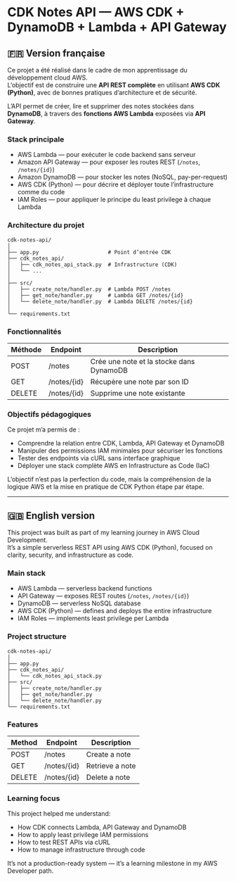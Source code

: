 
# CDK Notes API — AWS CDK + DynamoDB + Lambda + API Gateway

## 🇫🇷 Version française

Ce projet a été réalisé dans le cadre de mon apprentissage du développement cloud AWS.  
L’objectif est de construire une **API REST complète** en utilisant **AWS CDK (Python)**, avec de bonnes pratiques d’architecture et de sécurité.

L’API permet de créer, lire et supprimer des notes stockées dans **DynamoDB**, à travers des **fonctions AWS Lambda** exposées via **API Gateway**.

### Stack principale
- AWS Lambda — pour exécuter le code backend sans serveur  
- Amazon API Gateway — pour exposer les routes REST (`/notes`, `/notes/{id}`)  
- Amazon DynamoDB — pour stocker les notes (NoSQL, pay-per-request)  
- AWS CDK (Python) — pour décrire et déployer toute l’infrastructure comme du code  
- IAM Roles — pour appliquer le principe du least privilege à chaque Lambda  

### Architecture du projet
```
cdk-notes-api/
│
├── app.py                      # Point d’entrée CDK
├── cdk_notes_api/
│   ├── cdk_notes_api_stack.py  # Infrastructure (CDK)
│   └── ...
│
├── src/
│   ├── create_note/handler.py  # Lambda POST /notes
│   ├── get_note/handler.py     # Lambda GET /notes/{id}
│   └── delete_note/handler.py  # Lambda DELETE /notes/{id}
│
└── requirements.txt
```

### Fonctionnalités
| Méthode | Endpoint | Description |
|----------|-----------|-------------|
| POST | /notes | Crée une note et la stocke dans DynamoDB |
| GET | /notes/{id} | Récupère une note par son ID |
| DELETE | /notes/{id} | Supprime une note existante |

### Objectifs pédagogiques
Ce projet m’a permis de :
- Comprendre la relation entre CDK, Lambda, API Gateway et DynamoDB  
- Manipuler des permissions IAM minimales pour sécuriser les fonctions  
- Tester des endpoints via cURL sans interface graphique  
- Déployer une stack complète AWS en Infrastructure as Code (IaC)  

L’objectif n’est pas la perfection du code, mais la compréhension de la logique AWS et la mise en pratique de CDK Python étape par étape.

---

## 🇬🇧 English version

This project was built as part of my learning journey in AWS Cloud Development.  
It’s a simple serverless REST API using AWS CDK (Python), focused on clarity, security, and infrastructure as code.

### Main stack
- AWS Lambda — serverless backend functions  
- API Gateway — exposes REST routes (`/notes`, `/notes/{id}`)  
- DynamoDB — serverless NoSQL database  
- AWS CDK (Python) — defines and deploys the entire infrastructure  
- IAM Roles — implements least privilege per Lambda  

### Project structure
```
cdk-notes-api/
│
├── app.py
├── cdk_notes_api/
│   └── cdk_notes_api_stack.py
├── src/
│   ├── create_note/handler.py
│   ├── get_note/handler.py
│   └── delete_note/handler.py
└── requirements.txt
```

### Features
| Method | Endpoint | Description |
|---------|-----------|-------------|
| POST | /notes | Create a note |
| GET | /notes/{id} | Retrieve a note |
| DELETE | /notes/{id} | Delete a note |

### Learning focus
This project helped me understand:
- How CDK connects Lambda, API Gateway and DynamoDB  
- How to apply least privilege IAM permissions  
- How to test REST APIs via cURL  
- How to manage infrastructure through code  

It’s not a production-ready system — it’s a learning milestone in my AWS Developer path.